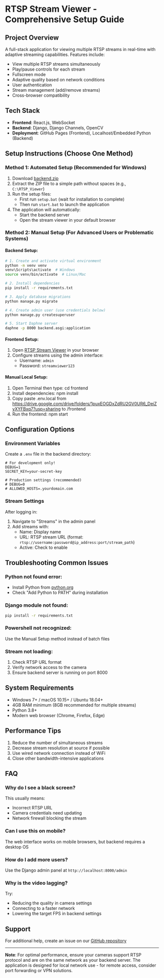 # RTSP Stream Viewer - Comprehensive Setup Guide

## Project Overview
A full-stack application for viewing multiple RTSP streams in real-time with adaptive streaming capabilities. Features include:
- View multiple RTSP streams simultaneously
- Play/pause controls for each stream
- Fullscreen mode
- Adaptive quality based on network conditions
- User authentication
- Stream management (add/remove streams)
- Cross-browser compatibility

## Tech Stack
- **Frontend**: React.js, WebSocket
- **Backend**: Django, Django Channels, OpenCV
- **Deployment**: GitHub Pages (Frontend), Localhost/Embedded Python (Backend)

## Setup Instructions (Choose One Method)

### Method 1: Automated Setup (Recommended for Windows)
1. Download [backend.zip](https://drive.google.com/drive/folders/1puxEOGDxZdRU2GV0UR6_DeiZyXYFBxq7?usp=sharing)
2. Extract the ZIP file to a simple path without spaces (e.g., `C:\RTSP_Viewer`)
3. Run the setup files:
   - First run `setup.bat` (wait for installation to complete)
   - Then run `start.bat` to launch the application
4. The application will automatically:
   - Start the backend server
   - Open the stream viewer in your default browser

### Method 2: Manual Setup (For Advanced Users or Problematic Systems)

#### Backend Setup:
```bash
# 1. Create and activate virtual environment
python -m venv venv
venv\Scripts\activate  # Windows
source venv/bin/activate  # Linux/Mac

# 2. Install dependencies
pip install -r requirements.txt

# 3. Apply database migrations
python manage.py migrate

# 4. Create admin user (use credentials below)
python manage.py createsuperuser

# 5. Start Daphne server
daphne -p 8000 backend.asgi:application
```

#### Frontend Setup:
1. Open [RTSP Stream Viewer](https://rolvdeihai.github.io/rtsp-stream-viewer/) in your browser
2. Configure streams using the admin interface:
   - Username: `admin`
   - Password: `streamviewer123`
  
#### Manual Local Setup:
1. Open Terminal then type: cd frontend
2. Install dependencies: npm install
3. Copy paste .env.local from https://drive.google.com/drive/folders/1puxEOGDxZdRU2GV0UR6_DeiZyXYFBxq7?usp=sharing to /frontend
4. Run the frontend: npm start

## Configuration Options

### Environment Variables
Create a `.env` file in the backend directory:
```env
# For development only!
DEBUG=1
SECRET_KEY=your-secret-key

# Production settings (recommended)
# DEBUG=0
# ALLOWED_HOSTS=.yourdomain.com
```

### Stream Settings
After logging in:
1. Navigate to "Streams" in the admin panel
2. Add streams with:
   - Name: Display name
   - URL: RTSP stream URL (format: `rtsp://username:password@ip_address:port/stream_path`)
   - Active: Check to enable

## Troubleshooting Common Issues

### Python not found error:
- Install Python from [python.org](https://python.org)
- Check "Add Python to PATH" during installation

### Django module not found:
```bash
pip install -r requirements.txt
```

### Powershell not recognized:
Use the Manual Setup method instead of batch files

### Stream not loading:
1. Check RTSP URL format
2. Verify network access to the camera
3. Ensure backend server is running on port 8000

## System Requirements
- Windows 7+ / macOS 10.15+ / Ubuntu 18.04+
- 4GB RAM minimum (8GB recommended for multiple streams)
- Python 3.8+
- Modern web browser (Chrome, Firefox, Edge)

## Performance Tips
1. Reduce the number of simultaneous streams
2. Decrease stream resolution at source if possible
3. Use wired network connection instead of WiFi
4. Close other bandwidth-intensive applications

## FAQ

### Why do I see a black screen?
This usually means:
- Incorrect RTSP URL
- Camera credentials need updating
- Network firewall blocking the stream

### Can I use this on mobile?
The web interface works on mobile browsers, but backend requires a desktop OS

### How do I add more users?
Use the Django admin panel at `http://localhost:8000/admin`

### Why is the video lagging?
Try:
- Reducing the quality in camera settings
- Connecting to a faster network
- Lowering the target FPS in backend settings

## Support
For additional help, create an issue on our [GitHub repository](https://github.com/rolvdeihai/rtsp-stream-viewer)

---

**Note**: For optimal performance, ensure your cameras support RTSP protocol and are on the same network as your backend server. The application is designed for local network use - for remote access, consider port forwarding or VPN solutions.
